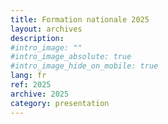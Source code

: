 ```yaml
---
title: Formation nationale 2025
layout: archives
description:
#intro_image: ""
#intro_image_absolute: true
#intro_image_hide_on_mobile: true
lang: fr
ref: 2025
archive: 2025
category: presentation
---
```


